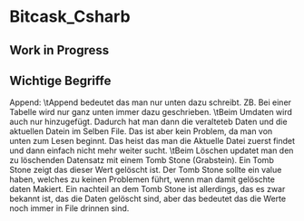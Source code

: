 # Bitcask_Csharb
## Work in Progress

## Wichtige Begriffe
Append:
\tAppend bedeutet das man nur unten dazu schreibt. ZB. Bei einer Tabelle wird nur ganz unten immer dazu geschrieben.
\tBeim Umdaten wird auch nur hinzugefügt. Dadurch hat man dann die veralteteb Daten und die aktuellen Datein im Selben File. Das ist aber kein Problem, da man von unten zum Lesen beginnt. Das heist das man die Aktuelle Datei zuerst findet und dann einfach nicht mehr weiter sucht.
\tBeim Löschen updatet man den zu löschenden Datensatz mit einem Tomb Stone (Grabstein). Ein Tomb Stone zeigt das dieser Wert gelöscht ist. Der Tomb Stone sollte ein value haben, welches zu keinen Problemen führt, wenn man damit gelöschte daten Makiert. Ein nachteil an dem Tomb Stone ist allerdings, das es zwar bekannt ist, das die Daten gelöscht sind, aber das bedeutet das die Werte noch immer in File drinnen sind.
